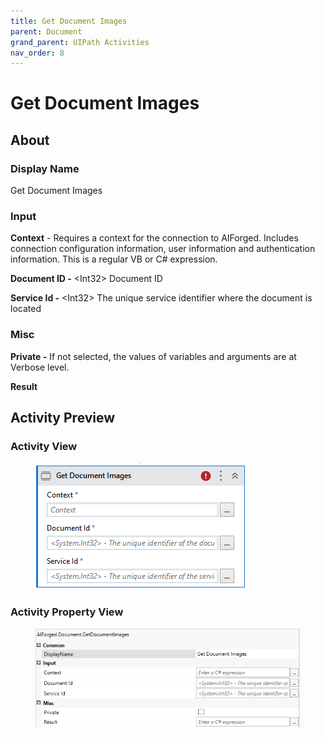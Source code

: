 ```yaml
---
title: Get Document Images
parent: Document
grand_parent: UIPath Activities
nav_order: 8
---
```


# Get Document Images

## About

### Display Name

Get Document Images

### Input

**Context** - Requires a context for the connection to AIForged. Includes connection configuration information, user information and authentication information. This is a regular VB or C# expression.

**Document ID -** \<Int32> Document ID

**Service Id -** \<Int32> The unique service identifier where the document is located

### Misc

**Private -** If not selected, the values of variables and arguments are at Verbose level.

**Result**

## Activity Preview

### Activity View

<figure><img src="../../.gitbook/assets/image (2) (6).png" alt=""><figcaption></figcaption></figure>

### Activity Property View

<figure><img src="../../.gitbook/assets/image (12) (2).png" alt=""><figcaption></figcaption></figure>
